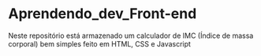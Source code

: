 # Aprendendo_dev_Front-end

Neste repositório está armazenado um calculador de IMC (Índice de massa corporal) bem simples feito em HTML, CSS e Javascript
